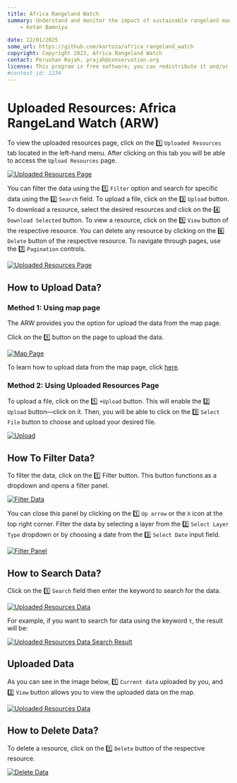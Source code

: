```yaml
---
title: Africa Rangeland Watch
summary: Understand and monitor the impact of sustainable rangeland management in Africa.
    - Ketan Bamniya
    
date: 22/01/2025
some_url: https://github.com/kartoza/africa_rangeland_watch
copyright: Copyright 2023, Africa Rangeland Watch
contact: Perushan Rajah, prajah@conservation.org
license: This program is free software; you can redistribute it and/or modify it under the terms of the GNU Affero General Public License as published by the Free Software Foundation; either version 3 of the License, or (at your option) any later version.
#context_id: 1234
---
```


# Uploaded Resources: Africa RangeLand Watch (ARW)

To view the uploaded resources page, click on the 1️⃣ `Uploaded Resources` tab located in the left-hand menu. After clicking on this tab you will be able to access the `Upload Resources` page.

[![Uploaded Resources Page](./img/guide-uploaded-resources-img-1.png)](./img/guide-uploaded-resources-img-1.png)

You can filter the data using the 1️⃣ `Filter` option and search for specific data using the 2️⃣ `Search` field. To upload a file, click on the 3️⃣ `Upload` button. To download a resource, select the desired resources and click on the 4️⃣ `Download Selected` button. To view a resource, click on the 5️⃣ `View` button of the respective resource. You can delete any resource by clicking on the 6️⃣ `Delete` button of the respective resource. To navigate through pages, use the 7️⃣ `Pagination` controls. 

[![Uploaded Resources Page](./img/guide-uploaded-resources-img-6.png)](./img/guide-uploaded-resources-img-6.png)

## How to Upload Data?

### Method 1: Using map page

The ARW provides you the option for upload the data from the map page.

Click on the 1️⃣ button on the page to upload the data.

[![Map Page](./img/guide-uploaded-resources-img-3.png)](./img/guide-uploaded-resources-img-3.png)

To learn how to upload data from the map page, click [here](./map.md#how-to-upload-shape-file).

### Method 2: Using Uploaded Resources Page

To upload a file, click on the 1️⃣ `+Upload` button. This will enable the 2️⃣ `Upload` button—click on it. Then, you will be able to click on the 3️⃣ `Select File` button to choose and upload your desired file. 

[![Upload](./img/guide-uploaded-resources-img-7.png)](./img/guide-uploaded-resources-img-7.png)

## How To Filter Data?

To filter the data, click on the 1️⃣ Filter button. This button functions as a dropdown and opens a filter panel.

[![Filter Data](./img/guide-uploaded-resources-img-8.png)](./img/guide-uploaded-resources-img-8.png)

You can close this panel by clicking on the 1️⃣ `Up arrow` or the `X` icon at the top right corner. Filter the data by selecting a layer from the 2️⃣ `Select Layer Type` dropdown or by choosing a date from the 3️⃣ `Select Date` input field.

[![Filter Panel](./img/guide-uploaded-resources-img-9.png)](./img/guide-uploaded-resources-img-9.png)

## How to Search Data?

Click on the 1️⃣ `Search` field then enter the keyword to search for the data.

[![Uploaded Resources Data](./img/guide-uploaded-resources-img-4.png)](./img/guide-uploaded-resources-img-4.png)

For example, if you want to search for data using the keyword `t`, the result will be:

[![Uploaded Resources Data Search Result](./img/guide-uploaded-resources-img-5.png)](./img/guide-uploaded-resources-img-5.png)

## Uploaded Data

As you can see in the image below, 1️⃣ `Current data` uploaded by you, and 2️⃣ `View` button allows you to view the uploaded data on the map.

[![Uploaded Resources Data](./img/guide-uploaded-resources-img-2.png)](./img/guide-uploaded-resources-img-2.png)

## How to Delete Data?

To delete a resource, click on the 1️⃣ `Delete` button of the respective resource.

[![Delete Data](./img/guide-uploaded-resources-img-10.png)](./img/guide-uploaded-resources-img-10.png)
